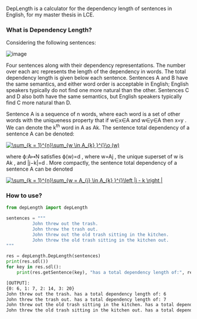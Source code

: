 DepLength is a calculator for the dependency length of sentences in English, for my master thesis in LCE.


### What is Dependency Length?
Considering the following sentences:

![image](https://user-images.githubusercontent.com/55358999/118133805-2857bf80-b3f9-11eb-9785-effb9aad24ba.png)

Four sentences along with their dependency representations. The number over each arc represents the length of the dependency in words. The total dependency length is given below each sentence. Sentences A and B have the same semantics, and either word order is acceptable in English; English speakers typically do not find one more natural than the other. Sentences C and D also both have the same semantics, but English speakers typically find C more natural than D.

Sentence A is a sequence of  n  words, where each word is a set of other words with the uniqueness property that if  w∈x∈A  and  w∈y∈A  then  x=y . We can denote the  k<sup>th</sup>  word in  A as Ak. The sentence total dependency of a sentence  A  can be denoted:


<a href="https://www.codecogs.com/eqnedit.php?latex=\sum_{k&space;=&space;1}^{n}\sum_{w&space;\in&space;A_{k}&space;}^{}\o&space;(w)" target="_blank"><img src="https://latex.codecogs.com/gif.latex?\sum_{k&space;=&space;1}^{n}\sum_{w&space;\in&space;A_{k}&space;}^{}\o&space;(w)" title="\sum_{k = 1}^{n}\sum_{w \in A_{k} }^{}\o (w)" /></a>

where  ϕ:A↦N  satisfies  ϕ(w)=d , where  w=Aj , the unique superset of  w  is  Ak , and  |j−k|=d . More compactly, the sentence total dependency of a sentence  A  can be denoted

<a href="https://www.codecogs.com/eqnedit.php?latex=\sum_{k&space;=&space;1}^{n}\sum_{w&space;=&space;A_{j}&space;\in&space;A_{k}&space;}^{}\left&space;|j&space;-&space;k&space;\right&space;|" target="_blank"><img src="https://latex.codecogs.com/gif.latex?\sum_{k&space;=&space;1}^{n}\sum_{w&space;=&space;A_{j}&space;\in&space;A_{k}&space;}^{}\left&space;|j&space;-&space;k&space;\right&space;|" title="\sum_{k = 1}^{n}\sum_{w = A_{j} \in A_{k} }^{}\left |j - k \right |" /></a>

### How to use?

```python
from depLength import depLength

sentences = """
          John threw out the trash. 
          John threw the trash out. 
          John threw out the old trash sitting in the kitchen. 
          John threw the old trash sitting in the kitchen out.
"""

res = depLength.DepLength(sentences)
print(res.sdl())
for key in res.sdl():
    print(res.getSentence(key), "has a total dependency length of:", res.sdl()[key])
```

```bash
[OUTPUT]:
{0: 6, 1: 7, 2: 14, 3: 20}
John threw out the trash. has a total dependency length of: 6
John threw the trash out. has a total dependency length of: 7
John threw out the old trash sitting in the kitchen. has a total dependency length of: 14
John threw the old trash sitting in the kitchen out. has a total dependency length of: 20
```
